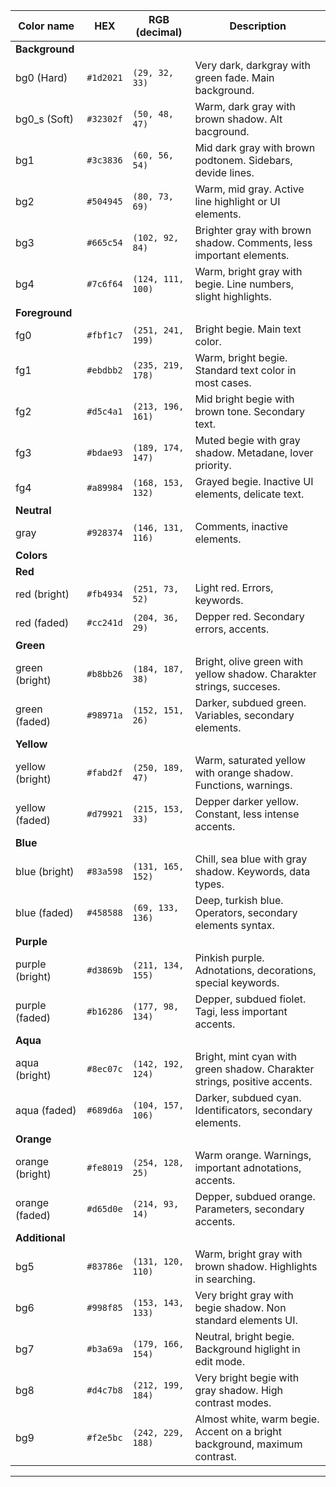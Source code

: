 |Color name      | HEX       | RGB (decimal)    | Description                                                                   |
|----------------|-----------|------------------|-------------------------------------------------------------------------------|
|**Background**  | | | |
| bg0 (Hard)     | `#1d2021` | `(29, 32, 33)`   | Very dark, darkgray with green fade. Main background.                         |
| bg0_s (Soft)   | `#32302f` | `(50, 48, 47)`   | Warm, dark gray with brown shadow. Alt bacground.                             |
| bg1            | `#3c3836` | `(60, 56, 54)`   | Mid dark gray with brown podtonem. Sidebars, devide lines.                    |
| bg2            | `#504945` | `(80, 73, 69)`   | Warm, mid gray. Active line highlight or UI elements.                         |
| bg3            | `#665c54` | `(102, 92, 84)`  | Brighter gray with brown shadow. Comments, less important elements.           |
| bg4            | `#7c6f64` | `(124, 111, 100)`| Warm, bright gray with begie. Line numbers, slight highlights.                |
|**Foreground**  | | | |
| fg0            | `#fbf1c7` | `(251, 241, 199)`| Bright begie. Main text color.                                                |
| fg1            | `#ebdbb2` | `(235, 219, 178)`| Warm, bright begie. Standard text color in most cases.                        |
| fg2            | `#d5c4a1` | `(213, 196, 161)`| Mid bright begie with brown tone. Secondary text.                             |
| fg3            | `#bdae93` | `(189, 174, 147)`| Muted begie with gray shadow. Metadane, lover priority.                       |
| fg4            | `#a89984` | `(168, 153, 132)`| Grayed begie. Inactive UI elements, delicate text.                            |
| **Neutral**    | | | |
| gray           | `#928374` | `(146, 131, 116)`| Comments, inactive elements.                                                  |
| **Colors**     | | | |
| **Red**        | | | |
| red (bright)   | `#fb4934` | `(251, 73, 52)`  | Light red. Errors, keywords.                                                  |
| red (faded)    | `#cc241d` | `(204, 36, 29)`  | Depper red. Secondary errors, accents.                                        |
| **Green**      | | | |
| green (bright) | `#b8bb26` | `(184, 187, 38)` | Bright, olive green with yellow shadow. Charakter strings, succeses.          |
| green (faded)  | `#98971a` | `(152, 151, 26)` | Darker, subdued green. Variables, secondary elements.                         |
| **Yellow**     | | | |
| yellow (bright)| `#fabd2f` | `(250, 189, 47)` | Warm, saturated yellow with orange shadow. Functions, warnings.               |
| yellow (faded) | `#d79921` | `(215, 153, 33)` | Depper darker yellow. Constant, less intense accents.                         |
| **Blue**       | | | |
| blue (bright)  | `#83a598` | `(131, 165, 152)`| Chill, sea blue with gray shadow. Keywords, data types.                       |
| blue (faded)   | `#458588` | `(69, 133, 136)` | Deep, turkish blue. Operators, secondary elements syntax.                     |
| **Purple**     | | | |
| purple (bright)| `#d3869b` | `(211, 134, 155)`| Pinkish purple. Adnotations, decorations, special keywords.                   |
| purple (faded) | `#b16286` | `(177, 98, 134)` | Depper, subdued fiolet. Tagi, less important accents.                         |
| **Aqua**       | | | |
| aqua (bright)  | `#8ec07c` | `(142, 192, 124)`| Bright, mint cyan with green shadow. Charakter strings, positive accents.     |
| aqua (faded)   | `#689d6a` | `(104, 157, 106)`| Darker, subdued cyan. Identificators, secondary elements.                     |
| **Orange**     | | | |
| orange (bright)| `#fe8019` | `(254, 128, 25)` | Warm orange. Warnings, important adnotations, accents.                        |
| orange (faded) | `#d65d0e` | `(214, 93, 14)`  | Depper, subdued orange. Parameters, secondary accents.                        |
| **Additional** | | | |
| bg5            | `#83786e` | `(131, 120, 110)`| Warm, bright gray with brown shadow. Highlights in searching.                 |
| bg6            | `#998f85` | `(153, 143, 133)`| Very bright gray with begie shadow. Non standard elements UI.                 |
| bg7            | `#b3a69a` | `(179, 166, 154)`| Neutral, bright begie. Background higlight in edit mode.                      |
| bg8            | `#d4c7b8` | `(212, 199, 184)`| Very bright begie with gray shadow. High contrast modes.                      |
| bg9            | `#f2e5bc` | `(242, 229, 188)`| Almost white, warm begie. Accent on a bright background, maximum contrast.    |
---

